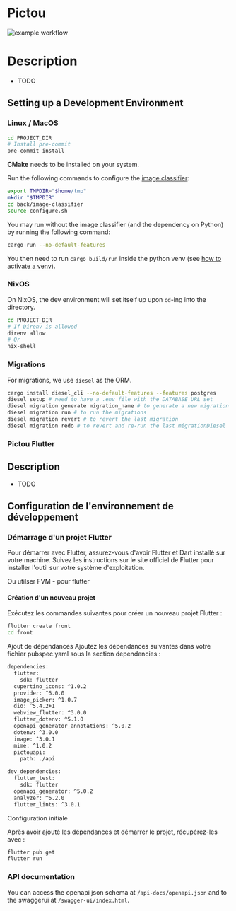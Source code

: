 # Pictou

![example workflow](https://github.com/tistech0/Pictou/actions/workflows/mirror.yml/badge.svg)

# Description

- TODO

## Setting up a Development Environment

### Linux / MacOS
```sh
cd PROJECT_DIR
# Install pre-commit
pre-commit install
```

**CMake** needs to be installed on your system.

Run the following commands to configure the [image classifier](./back/image-classifier/):

```sh
export TMPDIR="$home/tmp"
mkdir "$TMPDIR"
cd back/image-classifier
source configure.sh
```

You may run without the image classifier (and the dependency on Python) by running the following command:
```sh
cargo run --no-default-features
```

You then need to run `cargo build/run` inside the python venv (see [how to activate a venv](https://docs.python.org/3/tutorial/venv.html#creating-virtual-environments)).

### NixOS

On NixOS, the dev environment will set itself up upon `cd`-ing into the directory.

```sh
cd PROJECT_DIR
# If Direnv is allowed
direnv allow
# Or
nix-shell
```

### Migrations
For migrations, we use `diesel` as the ORM.
```sh
cargo install diesel_cli --no-default-features --features postgres
diesel setup # need to have a .env file with the DATABASE_URL set
diesel migration generate migration_name # to generate a new migration
diesel migration run # to run the migrations
diesel migration revert # to revert the last migration
diesel migration redo # to revert and re-run the last migrationDiesel
```

### Pictou Flutter
## Description

- TODO

## Configuration de l'environnement de développement

### Démarrage d'un projet Flutter

Pour démarrer avec Flutter, assurez-vous d'avoir Flutter et Dart installé sur votre machine. Suivez les instructions sur le site officiel de Flutter pour installer l'outil sur votre système d'exploitation.

Ou utilser FVM - pour flutter
#### Création d'un nouveau projet

Exécutez les commandes suivantes pour créer un nouveau projet Flutter :

```sh
flutter create front
cd front
```

Ajout de dépendances
Ajoutez les dépendances suivantes dans votre fichier pubspec.yaml sous la section dependencies :

```sh
dependencies:
  flutter:
    sdk: flutter
  cupertino_icons: ^1.0.2
  provider: ^6.0.0
  image_picker: ^1.0.7
  dio: ^5.4.2+1
  webview_flutter: ^3.0.0
  flutter_dotenv: ^5.1.0
  openapi_generator_annotations: ^5.0.2
  dotenv: ^3.0.0
  image: ^3.0.1
  mime: ^1.0.2
  pictouapi:
    path: ./api

dev_dependencies:
  flutter_test:
    sdk: flutter
  openapi_generator: ^5.0.2
  analyzer: ^6.2.0
  flutter_lints: ^3.0.1
```
Configuration initiale

Après avoir ajouté les dépendances et démarrer le projet, récupérez-les avec :
```sh
flutter pub get
flutter run
```




### API documentation

You can access the openapi json schema at `/api-docs/openapi.json` and to the swaggerui at `/swagger-ui/index.html`.


